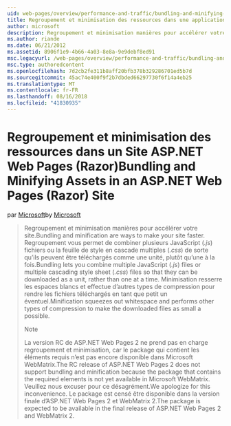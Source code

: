```yaml
---
uid: web-pages/overview/performance-and-traffic/bundling-and-minifying-assets-in-an-aspnet-web-pages-razor-site
title: Regroupement et minimisation des ressources dans une application Web Pages (Razor) Site | Microsoft Docs
author: microsoft
description: Regroupement et minimisation manières pour accélérer votre site. Regroupement de permet de combiner plusieurs fichiers JavaScript (.js) ou plusieurs styles CSS (...)
ms.author: riande
ms.date: 06/21/2012
ms.assetid: 8906f1e9-4b66-4a03-8e8a-9e9debf8ed91
msc.legacyurl: /web-pages/overview/performance-and-traffic/bundling-and-minifying-assets-in-an-aspnet-web-pages-razor-site
msc.type: authoredcontent
ms.openlocfilehash: 7d2cb2fe311b8aff20bfb378b329286701ed5b7d
ms.sourcegitcommit: 45ac74e400f9f2b7dbded66297730f6f14a4eb25
ms.translationtype: MT
ms.contentlocale: fr-FR
ms.lasthandoff: 08/16/2018
ms.locfileid: "41830935"
---
```

<a name="bundling-and-minifying-assets-in-an-aspnet-web-pages-razor-site"></a><span data-ttu-id="d8536-104">Regroupement et minimisation des ressources dans un Site ASP.NET Web Pages (Razor)</span><span class="sxs-lookup"><span data-stu-id="d8536-104">Bundling and Minifying Assets in an ASP.NET Web Pages (Razor) Site</span></span>
====================
<span data-ttu-id="d8536-105">par [Microsoft](https://github.com/microsoft)</span><span class="sxs-lookup"><span data-stu-id="d8536-105">by [Microsoft](https://github.com/microsoft)</span></span>

> <span data-ttu-id="d8536-106">Regroupement et minimisation manières pour accélérer votre site.</span><span class="sxs-lookup"><span data-stu-id="d8536-106">Bundling and minification are ways to make your site faster.</span></span> <span data-ttu-id="d8536-107">Regroupement vous permet de combiner plusieurs JavaScript (*.js*) fichiers ou la feuille de style en cascade multiples (*.css*) de sorte qu’ils peuvent être téléchargés comme une unité, plutôt qu’une à la fois.</span><span class="sxs-lookup"><span data-stu-id="d8536-107">Bundling lets you combine multiple JavaScript (*.js*) files or multiple cascading style sheet (*.css*) files so that they can be downloaded as a unit, rather than one at a time.</span></span> <span data-ttu-id="d8536-108">Minimisation resserre les espaces blancs et effectue d’autres types de compression pour rendre les fichiers téléchargés en tant que petit un éventuel.</span><span class="sxs-lookup"><span data-stu-id="d8536-108">Minification squeezes out whitespace and performs other types of compression to make the downloaded files as small a possible.</span></span>
> 
> > [!NOTE]
> > <span data-ttu-id="d8536-109">La version RC de ASP.NET Web Pages 2 ne prend pas en charge regroupement et minimisation, car le package qui contient les éléments requis n’est pas encore disponible dans Microsoft WebMatrix.</span><span class="sxs-lookup"><span data-stu-id="d8536-109">The RC release of ASP.NET Web Pages 2 does not support bundling and minification because the package that contains the required elements is not yet available in Microsoft WebMatrix.</span></span> <span data-ttu-id="d8536-110">Veuillez nous excuser pour ce désagrément.</span><span class="sxs-lookup"><span data-stu-id="d8536-110">We apologize for this inconvenience.</span></span> <span data-ttu-id="d8536-111">Le package est censé être disponible dans la version finale d’ASP.NET Web Pages 2 et WebMatrix 2.</span><span class="sxs-lookup"><span data-stu-id="d8536-111">The package is expected to be available in the final release of ASP.NET Web Pages 2 and WebMatrix 2.</span></span>
